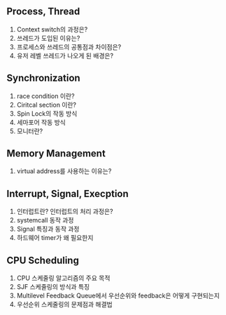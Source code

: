 ## Process, Thread

1. Context switch의 과정은?
2. 쓰레드가 도입된 이유는?
3. 프로세스와 쓰레드의 공통점과 차이점은?
4. 유저 레벨 쓰레드가 나오게 된 배경은?

## Synchronization

1. race condition 이란?
2. Ciritcal section 이란?
3. Spin Lock의 작동 방식
4. 세마포어 작동 방식
5. 모니터란?

## Memory Management

1. virtual address를 사용하는 이유는?

## Interrupt, Signal, Execption

1. 인터럽트란? 인터럽트의 처리 과정은?
2. systemcall 동작 과정
3. Signal 특징과 동작 과정
4. 하드웨어 timer가 왜 필요한지

## CPU Scheduling

1. CPU 스케줄링 알고리즘의 주요 목적
2. SJF 스케줄링의 방식과 특징
3. Multilevel Feedback Queue에서 우선순위와 feedback은 어떻게 구현되는지
4. 우선순위 스케줄링의 문제점과 해결법
